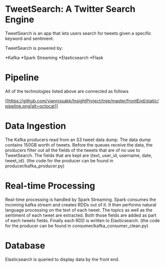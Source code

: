 # TweetSearch: A Twitter Search Engine

TweetSearch is an app that lets users search for tweets given a specific keyword and sentiment.

TweetSearch is powered by:

*Kafka
*Spark Streaming
*Elasticsearch
*Flask

# Pipeline

All of the technologies listed above are connected as follows

[[https://github.com/yiannissakk/InsightProject/tree/master/frontEnd/static/pipeline.png|alt=octocat]]

# Data Ingestion

The Kafka producers read from an S3 tweet data dump. The data dump contains 150GB worth of tweets. Before the queues receive the data, the producers filter out all the fields of the tweets that are of no use to TweetSearch. The fields that are kept are {text, user_id, username, date, tweet_id}. (the code for the producer can be found in producer/kafka_producer.py)

# Real-time Processing

Real-time processing is handled by Spark Streaming. Spark consumes the incoming kafka stream and creates RDDs out of it. It then performs natural language processing on the text of each tweet. The topics as well as the sentiment of each tweet are extracted. Both those fields are added as part of each tweets fields. Finally each RDD is written to Elasticsearch. (the code for the producer can be found in consumer/kafka_consumer_clean.py)

# Database

Elasticsearch is queried to display data by the front end. 
